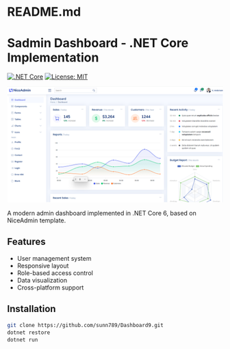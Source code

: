 # README.md

# Sadmin Dashboard - .NET Core Implementation

[![.NET Core](https://img.shields.io/badge/.NET-6.0-purple)](https://dotnet.microsoft.com/)
[![License: MIT](https://img.shields.io/badge/License-MIT-yellow.svg)](https://opensource.org/licenses/MIT)

![Dashboard Screenshot](Modicom.Raz/wwwroot/images/DashboardScreenshot.png)

A modern admin dashboard implemented in .NET Core 6, based on NiceAdmin template.

## Features
- User management system
- Responsive layout
- Role-based access control
- Data visualization
- Cross-platform support

## Installation
```bash
git clone https://github.com/sunn789/Dashboard9.git
dotnet restore
dotnet run